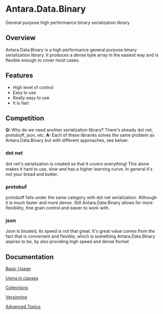 # Antara.Data.Binary
General purpose high performance binary serialization library

## Overview

Antara.Data.Binary is a high performance general purpose binary serialization library. It produces a dense byte array in the easiest way and is flexible enough to cover most cases.

## Features

* High level of control
* Easy to use
* Really easy to use
* It is fast

## Competition

**Q:** Why do we need another serialization library? There's already dot net, protobuff, json, etc.
**A:** Each of these libraries solves the same problem as Antara.Data.Binary but with different approaches, see below:

### dot net

dot net's serialization is created so that it covers everything! This alone makes it hard to use, slow and has a higher learning curve. In general it's not your bread and butter.

### protobuf

protobuff falls under the same category with dot net serialization. Although it is much faster and more dense. Still Antara.Data.Binary allows for more flexibility, fine grain control and easier to work with.

### json

Json is bloated, its speed is not that great. It's great value comes from the fact that is convenient and flexible, which is something Antara.Data.Binary aspires to be, by also providing high speed and dense format

## Documentation

[Basic Usage](BASIC_USAGE.md)

[Using in classes](CLASSES.md)

[Collections](COLLECTIONS.md)

[Versioning](VERSIONING.md)

[Advanced Topics](ADVANCED_TOPICS.md)





